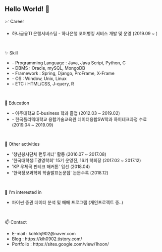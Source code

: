 <h2>Hello World! 👋</h2>

:chart_with_upwards_trend: Career
<ul>
<li>하나금융TI 은행서비스팀 - 하나은행 코어뱅킹 서비스 개발 및 운영 (2019.09 ~ )</li>
</ul>
</br>

✨ Skill
<ul>
<li>- Programming Language : Java, Java Script, Python, C</li>
<li>- DBMS                 : Oracle, mySQL, MongoDB</li>
<li>- Framework            : Spring, Django, ProFrame, X-Frame</li>
<li>- OS                   : Window, Unix, Linux</li>
<li>- ETC                  : HTML/CSS, J-query, R</li>
</ul>
</br>

🌱 Education
<ul>
<li>- 아주대학교 E-business 학과 졸업 (2012.03 ~ 2019.02)</li>
<li>- 한국폴리텍대학교 융합기술교육원 데이터융합SW학과 하이테크과정 수료(2019.04 ~ 2019.09)</li>
</ul>
</br>

👀 Other activities
<ul>
<li>'청년봉사단체 런투게더' 활동 (2016.07 ~ 2017.08)</li>
<li>'한국대학생IT경영학회' 15기 운영진, 16기 학회장 (2017.02 ~ 2017.12)</li>
<li>'KP 우체국 핀테크 해커톤' 입선 (2018.04)</li>
<li>'한국정보과학회 학술발표논문집' 논문수록 (2018.12)</li> 
</ul>
</br>

🔭 I'm interested in
- 파이썬 증권 데이터 분석 및 매매 프로그램 (개인프로젝트 중..)
</br>

📫 Contact
<ul>
<li>E-mail : kohkhj902@naver.com
<li>Blog : https://kih0902.tistory.com/</li>
<li>Portfolio : https://sites.google.com/view/1hoon/
</ul>


<!---
ilhoon93/ilhoon93 is a ✨ special ✨ repository because its `README.md` (this file) appears on your GitHub profile.
You can click the Preview link to take a look at your changes.
--->
